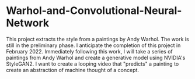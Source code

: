 # Warhol-and-Convolutional-Neural-Network
This project extracts the style from a paintings by Andy Warhol. The work is still in the preliminary phase. I anticipate the completion of this project in February 2022. Immediately following this work, I will take a series of paintings from Andy Warhol and create a generative model using NVIDIA's StyleGAN2. I want to create a looping video that "predicts" a painting to create an abstraction of machine thought of a concept.

